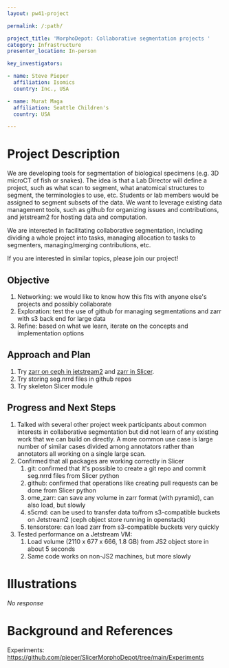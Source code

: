 ```yaml
---
layout: pw41-project

permalink: /:path/

project_title: 'MorphoDepot: Collaborative segmentation projects '
category: Infrastructure
presenter_location: In-person

key_investigators:

- name: Steve Pieper
  affiliation: Isomics
  country: Inc., USA

- name: Murat Maga
  affiliation: Seattle Children's
  country: USA

---
```


# Project Description

<!-- Add a short paragraph describing the project. -->


We are developing tools for segmentation of biological specimens (e.g. 3D microCT of fish or snakes).  The idea is that a Lab Director will define a project, such as what scan to segment, what anatomical structures to segment, the terminologies to use, etc.  Students or lab members would be assigned to segment subsets of the data.  We want to leverage existing data management tools, such as github for organizing issues and contributions, and jetstream2 for hosting data and computation.

We are interested in facilitating collaborative segmentation, including dividing a whole project into tasks, managing allocation to tasks to segmenters, managing/merging contributions, etc. 

If you are interested in similar topics, please join our project!



## Objective

<!-- Describe here WHAT you would like to achieve (what you will have as end result). -->


1. Networking: we would like to know how this fits with anyone else's projects and possibly collaborate
2. Exploration: test the use of github for managing segmentations and zarr with s3 back end for large data
3. Refine: based on what we learn, iterate on the concepts and implementation options



## Approach and Plan

<!-- Describe here HOW you would like to achieve the objectives stated above. -->


1. Try [zarr on ceph in jetstream2](https://www.zonca.dev/posts/2022-04-04-zarr_jetstream2) and [zarr in Slicer](https://gist.github.com/pieper/0e7edcf70c844925ea104e07aedbe92a).
2. Try storing seg.nrrd files in github repos
3. Try skeleton Slicer module




## Progress and Next Steps

1. Talked with several other project week participants about common interests in collaborative segmentation but did not learn of any existing work that we can build on directly.  A more common use case is large number of similar cases divided among annotators rather than annotators all working on a single large scan.
2. Confirmed that all packages are working correctly in Slicer
    1. git: confirmed that it's possible to create a git repo and commit seg.nrrd files from Slicer python
    2. github: confirmed that operations like creating pull requests can be done from Slicer python
    3. ome_zarr: can save any volume in zarr format (with pyramid), can also load, but slowly
    4. s5cmd: can be used to transfer data to/from s3-compatible buckets on Jetstream2 (ceph object store running in openstack)
    5. tensorstore: can load zarr from s3-compatible buckets very quickly
3. Tested performance on a Jetstream VM:
    1. Load volume (2110 x 677 x 666, 1.8 GB) from JS2 object store in about 5 seconds
    2. Same code works on non-JS2 machines, but more slowly



# Illustrations

<!-- Add pictures and links to videos that demonstrate what has been accomplished. -->


_No response_



# Background and References

Experiments: https://github.com/pieper/SlicerMorphoDepot/tree/main/Experiments

